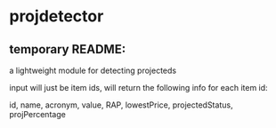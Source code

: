# projdetector

## temporary README: 

a lightweight module for detecting projecteds

input will just be item ids, will return the following info for each item id:

id, name, acronym, value, RAP, lowestPrice, projectedStatus, projPercentage
